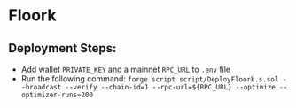 # Floork

## Deployment Steps:
- Add wallet `PRIVATE_KEY` and a mainnet `RPC_URL`  to `.env` file
- Run the following command: `forge script script/DeployFloork.s.sol --broadcast --verify --chain-id=1 --rpc-url=${RPC_URL} --optimize --optimizer-runs=200`
